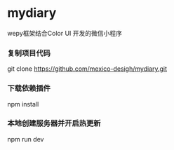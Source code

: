 # mydiary

wepy框架结合Color UI 开发的微信小程序

### 复制项目代码
git clone https://github.com/mexico-desigh/mydiary.git

### 下载依赖插件
npm install

### 本地创建服务器并开启热更新
npm run dev
